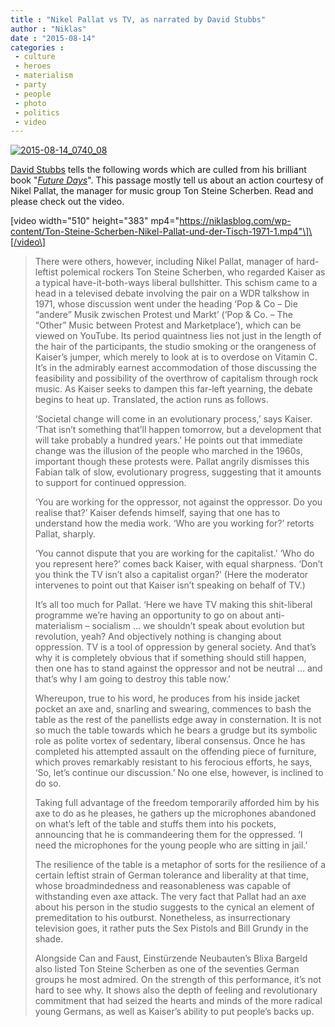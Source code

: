 ```yaml
---
title : "Nikel Pallat vs TV, as narrated by David Stubbs"
author : "Niklas"
date : "2015-08-14"
categories : 
 - culture
 - heroes
 - materialism
 - party
 - people
 - photo
 - politics
 - video
---
```


[![2015-08-14_0740_08](https://niklasblog.com/wp-content/2015-08-14_0740_08.png)](https://niklasblog.com/wp-content/2015-08-14_0740_08.png)

[David Stubbs](https://en.wikipedia.org/wiki/David_Stubbs) tells the following words which are culled from his brilliant book "_[Future Days](http://thequietus.com/articles/15957-david-stubbs-future-days-krautrock-book-review)_". This passage mostly tell us about an action courtesy of Nikel Pallat, the manager for music group Ton Steine Scherben. Read and please check out the video.

\[video width="510" height="383" mp4="https://niklasblog.com/wp-content/Ton-Steine-Scherben-Nikel-Pallat-und-der-Tisch-1971-1.mp4"\]\[/video\]

> There were others, however, including Nikel Pallat, manager of hard-leftist polemical rockers Ton Steine Scherben, who regarded Kaiser as a typical have-it-both-ways liberal bullshitter. This schism came to a head in a televised debate involving the pair on a WDR talkshow in 1971, whose discussion went under the heading ‘Pop & Co – Die “andere” Musik zwischen Protest und Markt’ (‘Pop & Co. – The “Other” Music between Protest and Marketplace’), which can be viewed on YouTube. Its period quaintness lies not just in the length of the hair of the participants, the studio smoking or the orangeness of Kaiser’s jumper, which merely to look at is to overdose on Vitamin C. It’s in the admirably earnest accommodation of those discussing the feasibility and possibility of the overthrow of capitalism through rock music. As Kaiser seeks to dampen this far-left yearning, the debate begins to heat up. Translated, the action runs as follows.
> 
> ‘Societal change will come in an evolutionary process,’ says Kaiser. ‘That isn’t something that’ll happen tomorrow, but a development that will take probably a hundred years.’ He points out that immediate change was the illusion of the people who marched in the 1960s, important though these protests were. Pallat angrily dismisses this Fabian talk of slow, evolutionary progress, suggesting that it amounts to support for continued oppression.
> 
> ‘You are working for the oppressor, not against the oppressor. Do you realise that?’ Kaiser defends himself, saying that one has to understand how the media work. ‘Who are you working for?’ retorts Pallat, sharply.
> 
> ‘You cannot dispute that you are working for the capitalist.’ ‘Who do you represent here?’ comes back Kaiser, with equal sharpness. ‘Don’t you think the TV isn’t also a capitalist organ?’ (Here the moderator intervenes to point out that Kaiser isn’t speaking on behalf of TV.)
> 
> It’s all too much for Pallat. ‘Here we have TV making this shit-liberal programme we’re having an opportunity to go on about anti-materialism – socialism … we shouldn’t speak about evolution but revolution, yeah? And objectively nothing is changing about oppression. TV is a tool of oppression by general society. And that’s why it is completely obvious that if something should still happen, then one has to stand against the oppressor and not be neutral … and that’s why I am going to destroy this table now.’
> 
> Whereupon, true to his word, he produces from his inside jacket pocket an axe and, snarling and swearing, commences to bash the table as the rest of the panellists edge away in consternation. It is not so much the table towards which he bears a grudge but its symbolic role as polite vortex of sedentary, liberal consensus. Once he has completed his attempted assault on the offending piece of furniture, which proves remarkably resistant to his ferocious efforts, he says, ‘So, let’s continue our discussion.’ No one else, however, is inclined to do so.
> 
> Taking full advantage of the freedom temporarily afforded him by his axe to do as he pleases, he gathers up the microphones abandoned on what’s left of the table and stuffs them into his pockets, announcing that he is commandeering them for the oppressed. ‘I need the microphones for the young people who are sitting in jail.’
> 
> The resilience of the table is a metaphor of sorts for the resilience of a certain leftist strain of German tolerance and liberality at that time, whose broadmindedness and reasonableness was capable of withstanding even axe attack. The very fact that Pallat had an axe about his person in the studio suggests to the cynical an element of premeditation to his outburst. Nonetheless, as insurrectionary television goes, it rather puts the Sex Pistols and Bill Grundy in the shade.
> 
> Alongside Can and Faust, Einstürzende Neubauten’s Blixa Bargeld also listed Ton Steine Scherben as one of the seventies German groups he most admired. On the strength of this performance, it’s not hard to see why. It shows also the depth of feeling and revolutionary commitment that had seized the hearts and minds of the more radical young Germans, as well as Kaiser’s ability to put people’s backs up.
